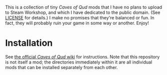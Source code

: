 This is a collection of tiny *Caves of Qud* mods that I have no plans to upload to Steam Workshop, and which I have dedicated to the public domain. (See [LICENSE](LICENSE) for details.) I make no promises that they're balanced or fun. In fact, they will probably ruin your game in some way or another. Enjoy!

# Installation

See [the official *Caves of Qud* wiki](https://wiki.cavesofqud.com/Modding:Installing_a_mod) for instructions. Note that this repository is not itself a mod; the directories immediately within it are all individual mods that can be installed separately from each other.
